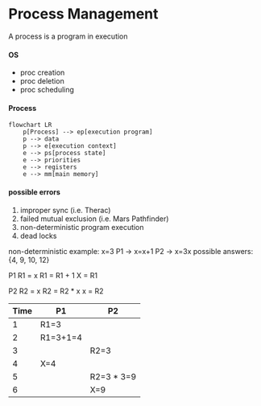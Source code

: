 # Process Management
A process is a program in execution

#### OS
- proc creation
- proc deletion
- proc scheduling

#### Process
```mermaid
flowchart LR
	p[Process] --> ep[execution program]
	p --> data
	p --> e[execution context]
	e --> ps[process state]
	e --> priorities
	e --> registers
	e --> mm[main memory]
```

#### possible errors
1) improper sync (i.e. Therac)
2) failed mutual exclusion (i.e. Mars Pathfinder)
3) non-deterministic program execution
4) dead locks

non-deterministic example:
x=3
P1 -> x=x+1
P2 -> x=3x
possible answers: {4, 9, 10, 12}

P1
R1 = x
R1 = R1 + 1
X = R1

P2
R2 = x
R2 = R2 * x
x = R2

Time|P1|P2
---|---|---
1|R1=3|
2|R1=3+1=4|
3||R2=3
4|X=4|
5||R2=3 * 3=9
6||X=9

